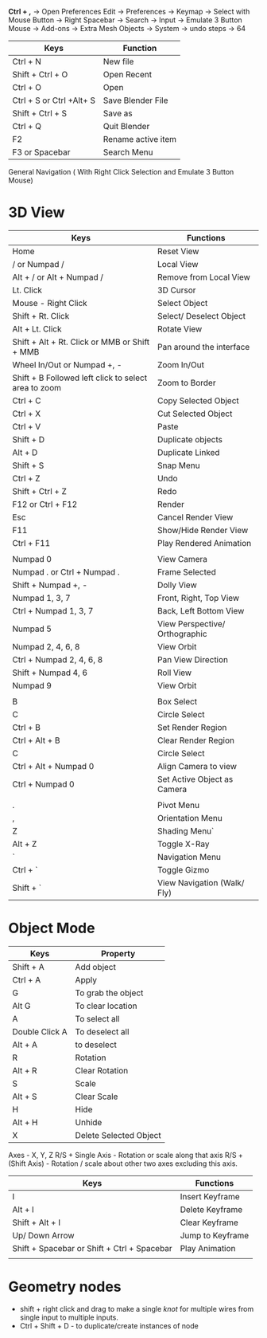 **Ctrl + ,** -> Open Preferences
Edit -> Preferences -> Keymap -> Select with Mouse Button -> Right
						Spacebar -> Search
				-> Input -> Emulate 3 Button Mouse
				-> Add-ons -> Extra Mesh Objects
				-> System -> undo steps -> 64

| Keys                     | Function           |
| ------------------------ | ------------------ |
| Ctrl + N                 | New file           |
| Shift + Ctrl + O         | Open Recent        |
| Ctrl + O                 | Open               |
| Ctrl + S or Ctrl +Alt+ S | Save Blender File  |
| Shift + Ctrl + S         | Save as            |
| Ctrl + Q                 | Quit Blender       |
| F2                       | Rename active item |
| F3 or Spacebar           | Search Menu        |


General Navigation ( With Right Click Selection and Emulate 3 Button Mouse)
# 3D View

| Keys                                                 | Functions                      |
| ---------------------------------------------------- | ------------------------------ |
| Home                                                 | Reset View                     |
| / or Numpad /                                        | Local View                     |
| Alt + / or Alt + Numpad /                            | Remove from Local View         |
| Lt. Click                                            | 3D Cursor                      |
| Mouse - Right Click                                  | Select Object                  |
| Shift + Rt. Click                                    | Select/ Deselect Object        |
| Alt + Lt. Click                                      | Rotate View                    |
| Shift + Alt + Rt. Click or MMB or Shift + MMB        | Pan around the interface       |
| Wheel In/Out or Numpad +, -                          | Zoom In/Out                    |
| Shift + B Followed left click to select area to zoom | Zoom to Border                 |
| Ctrl + C                                             | Copy Selected Object           |
| Ctrl + X                                             | Cut Selected Object            |
| Ctrl + V                                             | Paste                          |
| Shift + D                                            | Duplicate objects              |
| Alt + D                                              | Duplicate Linked               |
| Shift + S                                            | Snap Menu                      |
| Ctrl + Z                                             | Undo                           |
| Shift + Ctrl + Z                                     | Redo                           |
| F12 or Ctrl + F12                                    | Render                         |
| Esc                                                  | Cancel Render View             |
| F11                                                  | Show/Hide Render View          |
| Ctrl + F11                                           | Play Rendered Animation        |
|                                                      |                                |
| Numpad 0                                             | View Camera                    |
| Numpad . or Ctrl + Numpad .                          | Frame Selected                 |
| Shift + Numpad +, -                                  | Dolly View                     |
| Numpad 1, 3, 7                                       | Front, Right, Top View         |
| Ctrl + Numpad 1, 3, 7                                | Back, Left Bottom View         |
| Numpad 5                                             | View Perspective/ Orthographic |
| Numpad 2, 4, 6, 8                                    | View Orbit                     |
| Ctrl + Numpad 2, 4, 6, 8                             | Pan View  Direction            |
| Shift + Numpad 4, 6                                  | Roll View                      |
| Numpad 9                                             | View Orbit                     |
|                                                      |                                |
| B                                                    | Box Select                     |
| C                                                    | Circle Select                  |
| Ctrl + B                                             | Set Render Region              |
| Ctrl + Alt + B                                       | Clear Render Region            |
| C                                                    | Circle Select                  |
| Ctrl + Alt + Numpad 0                                | Align Camera to view           |
| Ctrl + Numpad 0                                      | Set Active Object as Camera    |
|                                                      |                                |
| .                                                    | Pivot Menu                     |
| ,                                                    | Orientation Menu               |
| Z                                                    | Shading Menu`                  |
| Alt + Z                                              | Toggle X-Ray                   |
| `                                                    | Navigation Menu                |
| Ctrl + `                                             | Toggle Gizmo                   |
| Shift + `                                            | View Navigation (Walk/ Fly)    |
# Object Mode

| Keys           | Property               |
| -------------- | ---------------------- |
| Shift + A      | Add object             |
| Ctrl + A       | Apply                  |
| G              | To grab the object     |
| Alt G          | To clear location      |
| A              | To select all          |
| Double Click A | To deselect all        |
| Alt + A        | to deselect            |
| R              | Rotation               |
| Alt + R        | Clear Rotation         |
| S              | Scale                  |
| Alt + S        | Clear Scale            |
| H              | Hide                   |
| Alt + H        | Unhide                 |
| X              | Delete Selected Object |
Axes - X, Y, Z
R/S + Single Axis - Rotation or scale along that axis
R/S + (Shift Axis) - Rotation / scale about other two axes excluding this axis.

| Keys                                        | Functions        |
| ------------------------------------------- | ---------------- |
| I                                           | Insert Keyframe  |
| Alt + I                                     | Delete Keyframe  |
| Shift + Alt + I                             | Clear Keyframe   |
| Up/ Down Arrow                              | Jump to Keyframe |
| Shift + Spacebar or Shift + Ctrl + Spacebar | Play Animation   |
|                                             |                  |
# Geometry nodes

- shift + right click and drag to make a single *knot* for multiple wires from single input to multiple inputs.
- Ctrl + Shift + D - to duplicate/create instances of node
